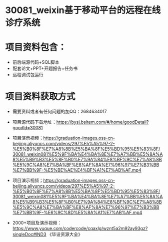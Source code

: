  # 30081_weixin基于移动平台的远程在线诊疗系统
    
 
 # 项目资料包含：
 * 前后端源代码+SQL脚本
 * 配套论文+PPT+开题报告+任务书
 * 远程调试包运行

 # 项目资料获取方式
 * 需要资料或者有任何问题的加QQ：2684634017

 * 项目源代码下载地址：https://bysj.bsitem.com/#/home/goodDetail?goodId=30081
 
 
 * 项目演示视频；https://graduation-images.oss-cn-beijing.aliyuncs.com/videos/297%E5%A5%97-2-%E5%B0%8F%E7%A8%8B%E5%BA%8F%E5%BD%95%E5%83%8F/30081_weixin081%E5%9F%BA%E4%BA%8E%E7%A7%BB%E5%8A%A8%E5%B9%B3%E5%8F%B0%E7%9A%84%E8%BF%9C%E7%A8%8B%E5%9C%A8%E7%BA%BF%E8%AF%8A%E7%96%97%E7%B3%BB%E7%BB%9F-%E5%BE%AE%E4%BF%A1%E7%AB%AF.mp4
 * 项目演示视频；https://graduation-images.oss-cn-beijing.aliyuncs.com/videos/297%E5%A5%97-2-%E5%B0%8F%E7%A8%8B%E5%BA%8F%E5%BD%95%E5%83%8F/30081_weixin081%E5%9F%BA%E4%BA%8E%E7%A7%BB%E5%8A%A8%E5%B9%B3%E5%8F%B0%E7%9A%84%E8%BF%9C%E7%A8%8B%E5%9C%A8%E7%BA%BF%E8%AF%8A%E7%96%97%E7%B3%BB%E7%BB%9F-%E6%9C%8D%E5%8A%A1%E7%AB%AF.mp4
 
 * 2000+项目及演示视频：https://www.yuque.com/codercode/cqaxlg/wznt5a2m92ay93gz?singleDoc#lND3 《毕设资源大全》
